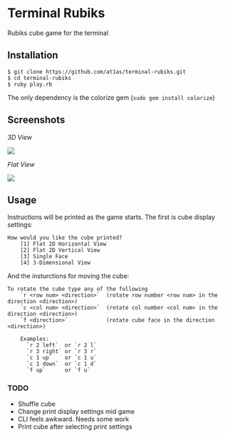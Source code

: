 # Terminal Rubiks

Rubiks cube game for the terminal 

## Installation

```
$ git clone https://github.com/at1as/terminal-rubiks.git
$ cd terminal-rubiks
$ ruby play.rb
```

The only dependency is the colorize gem (`sudo gem install colorize`)

## Screenshots

*3D View*

<img src="http://at1as.github.io/github_repo_assets/terminal-rubiks.png">

*Flat View*

<img src="http://at1as.github.io/github_repo_assets/terminal-rubiks-2.png">

## Usage

Instructions will be printed as the game starts. The first is cube display settings:

```
How would you like the cube printed?
    [1] Flat 2D Horizontal View
    [2] Flat 2D Vertical View
    [3] Single Face
    [4] 3-Dimensional View
```

And the insturctions for moving the cube:

```
To rotate the cube type any of the following
    `r <row num> <direction>`  (rotate row number <row num> in the direction <direction>)
    `c <col num> <direction>`  (rotate col number <col num> in the direction <direction>)
    `f <direction>`            (rotate cube face in the direction <direction>)

    Examples:
      `r 2 left`  or `r 2 l`
      `r 3 right` or `r 3 r`
      `c 1 up`    or `c 1 u`
      `c 1 down`  or `c 1 d`
      `f up`      or `f u`
```

### TODO
* Shuffle cube
* Change print display settings mid game
* CLI feels awkward. Needs some work
* Print cube after selecting print settings
